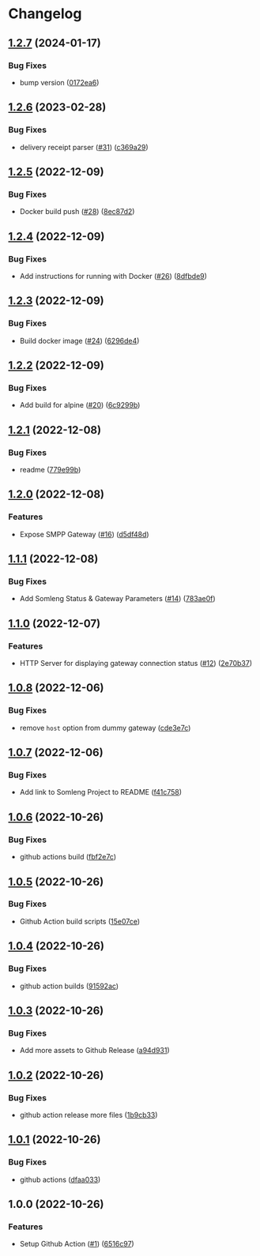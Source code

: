 # Changelog

## [1.2.7](https://github.com/somleng/sms-gateway/compare/somleng-sms-gateway-v1.2.6...somleng-sms-gateway-v1.2.7) (2024-01-17)


### Bug Fixes

* bump version ([0172ea6](https://github.com/somleng/sms-gateway/commit/0172ea6bfb2e8ac3df2d15b6bc6763910784c15b))

## [1.2.6](https://github.com/somleng/sms-gateway/compare/v1.2.5...v1.2.6) (2023-02-28)


### Bug Fixes

* delivery receipt parser ([#31](https://github.com/somleng/sms-gateway/issues/31)) ([c369a29](https://github.com/somleng/sms-gateway/commit/c369a293eff6ffc09bb0f90fe9bfc3541f4ba24f))

## [1.2.5](https://github.com/somleng/sms-gateway/compare/v1.2.4...v1.2.5) (2022-12-09)


### Bug Fixes

* Docker build push ([#28](https://github.com/somleng/sms-gateway/issues/28)) ([8ec87d2](https://github.com/somleng/sms-gateway/commit/8ec87d22e800dd47c3622ec588831c94f0c35691))

## [1.2.4](https://github.com/somleng/sms-gateway/compare/v1.2.3...v1.2.4) (2022-12-09)


### Bug Fixes

* Add instructions for running with Docker ([#26](https://github.com/somleng/sms-gateway/issues/26)) ([8dfbde9](https://github.com/somleng/sms-gateway/commit/8dfbde918da9d7c8de07e7a49e91b5fefb3eaed3))

## [1.2.3](https://github.com/somleng/sms-gateway/compare/v1.2.2...v1.2.3) (2022-12-09)


### Bug Fixes

* Build docker image ([#24](https://github.com/somleng/sms-gateway/issues/24)) ([6296de4](https://github.com/somleng/sms-gateway/commit/6296de4a8aabb12c1f072cda6e1fbf6cf7bde240))

## [1.2.2](https://github.com/somleng/sms-gateway/compare/v1.2.1...v1.2.2) (2022-12-09)


### Bug Fixes

* Add build for alpine ([#20](https://github.com/somleng/sms-gateway/issues/20)) ([6c9299b](https://github.com/somleng/sms-gateway/commit/6c9299b6190304c1c1f00aa4eed6014a55224b5e))

## [1.2.1](https://github.com/somleng/sms-gateway/compare/v1.2.0...v1.2.1) (2022-12-08)


### Bug Fixes

* readme ([779e99b](https://github.com/somleng/sms-gateway/commit/779e99bb5221d100d823191d703ecff3d7b5b404))

## [1.2.0](https://github.com/somleng/sms-gateway/compare/v1.1.1...v1.2.0) (2022-12-08)


### Features

* Expose SMPP Gateway ([#16](https://github.com/somleng/sms-gateway/issues/16)) ([d5df48d](https://github.com/somleng/sms-gateway/commit/d5df48d4381cc7de4440c696385cb93e9a0f02ab))

## [1.1.1](https://github.com/somleng/sms-gateway/compare/v1.1.0...v1.1.1) (2022-12-08)


### Bug Fixes

* Add Somleng Status & Gateway Parameters ([#14](https://github.com/somleng/sms-gateway/issues/14)) ([783ae0f](https://github.com/somleng/sms-gateway/commit/783ae0ff295d0370725ac186effa239f848d4081))

## [1.1.0](https://github.com/somleng/sms-gateway/compare/v1.0.8...v1.1.0) (2022-12-07)


### Features

* HTTP Server for displaying gateway connection status ([#12](https://github.com/somleng/sms-gateway/issues/12)) ([2e70b37](https://github.com/somleng/sms-gateway/commit/2e70b379681ef9f0aef579743a5e51bd75595bab))

## [1.0.8](https://github.com/somleng/sms-gateway/compare/v1.0.7...v1.0.8) (2022-12-06)


### Bug Fixes

* remove `host` option from dummy gateway ([cde3e7c](https://github.com/somleng/sms-gateway/commit/cde3e7cf19cd421fc43b8585f716b02f31a01e02))

## [1.0.7](https://github.com/somleng/sms-gateway/compare/v1.0.6...v1.0.7) (2022-12-06)


### Bug Fixes

* Add link to Somleng Project to README ([f41c758](https://github.com/somleng/sms-gateway/commit/f41c758d149420589e374c8169c8604999ca0396))

## [1.0.6](https://github.com/somleng/sms-gateway/compare/v1.0.5...v1.0.6) (2022-10-26)


### Bug Fixes

* github actions build ([fbf2e7c](https://github.com/somleng/sms-gateway/commit/fbf2e7cbcbf93e7406d7d456dea4709b26ee8c4b))

## [1.0.5](https://github.com/somleng/sms-gateway/compare/v1.0.4...v1.0.5) (2022-10-26)


### Bug Fixes

* Github Action build scripts ([15e07ce](https://github.com/somleng/sms-gateway/commit/15e07ce1497578f3149881d4a9c0d2e25f871eb6))

## [1.0.4](https://github.com/somleng/sms-gateway/compare/v1.0.3...v1.0.4) (2022-10-26)


### Bug Fixes

* github action builds ([91592ac](https://github.com/somleng/sms-gateway/commit/91592ac3ddb6d3d7636fcf333faed2335ebe964e))

## [1.0.3](https://github.com/somleng/sms-gateway/compare/v1.0.2...v1.0.3) (2022-10-26)


### Bug Fixes

* Add more assets to Github Release ([a94d931](https://github.com/somleng/sms-gateway/commit/a94d931dbf3344b51b19a8730e8db56681f90dbf))

## [1.0.2](https://github.com/somleng/sms-gateway/compare/v1.0.1...v1.0.2) (2022-10-26)


### Bug Fixes

* github action release more files ([1b9cb33](https://github.com/somleng/sms-gateway/commit/1b9cb339a98d5fdf2afd73eba976ecaec4740912))

## [1.0.1](https://github.com/somleng/sms-gateway/compare/v1.0.0...v1.0.1) (2022-10-26)


### Bug Fixes

* github actions ([dfaa033](https://github.com/somleng/sms-gateway/commit/dfaa033077eebeda63cca4b2761e1ffd0f135dd6))

## 1.0.0 (2022-10-26)


### Features

* Setup Github Action ([#1](https://github.com/somleng/sms-gateway/issues/1)) ([6516c97](https://github.com/somleng/sms-gateway/commit/6516c973b3ad9e9adcbc6dee37927c7bf51d8b12))
